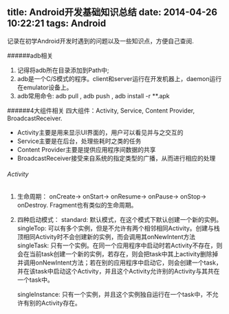 title: Android开发基础知识总结
date: 2014-04-26 10:22:21
tags: Android
---

记录在初学Android开发时遇到的问题以及一些知识点，方便自己查阅.

######adb相关
1. 记得将adb所在目录添加到Path中;
2. adb是一个C/S模式的程序。client和server运行在开发机器上，daemon运行在emulator设备上。
3. adb常用命令: adb pull <remote> <local>, adb push <local> <remote>, adb install -r **.apk

<!--more-->

######4大组件相关
四大组件：Activity, Service, Content Provider, BroadcastReceiver.
* Activity主要是用来显示UI界面的，用户可以看见并与之交互的
* Service主要是在后台，处理些耗时之类的任务
* Content Provider主要是提供应用程序间数据的共享
* BroadcastReceiver接受来自系统的指定类型的广播，从而进行相应的处理

###### Activity
1. 生命周期： onCreate-> onStart-> onResume-> onPause-> onStop-> onDestroy. Fragment也有类似的生命周期。
2. 四种启动模式：
	standard: 默认模式，在这个模式下默认创建一个新的实例。
	singleTop: 可以有多个实例，但是不允许有两个相邻相同Activity。创建与栈顶相同Activity时不会创建新的实例，而会调用其onNewIntent方法
	singleTask: 只有一个实例。在同一个应用程序中启动时若Activity不存在，则会在当前task创建一个新的实例，若存在，则会把task中其上activity删除掉并调用onNewIntent方法；若在别的应用程序中启动它，则会创建一个task，并在该task中启动这个Activity，并且这个Activity允许别的Activity与其共在一个task中。

	singleInstance: 只有一个实例，并且这个实例独自运行在一个task中，不允许有别的Activity存在。

























